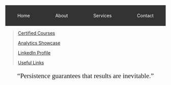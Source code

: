 <html>
<nav style="background-color: #333; padding: 10px;">
        <ul style="list-style-type: none; margin: 0; padding: 0; display: flex; justify-content: center;">
            <li style="margin: 0 20px;">
                <a href="#home" style="color: white; text-decoration: none; padding: 14px 20px; display: block;">Home</a>
            </li>
            <li style="margin: 0 20px;">
                <a href="#about" style="color: white; text-decoration: none; padding: 14px 20px; display: block;">About</a>
            </li>
            <li style="margin: 0 20px;">
                <a href="#services" style="color: white; text-decoration: none; padding: 14px 20px; display: block;">Services</a>
            </li>
            <li style="margin: 0 20px;">
                <a href="#contact" style="color: white; text-decoration: none; padding: 14px 20px; display: block;">Contact</a>
            </li>
        </ul>
</nav>
</html>

> [Certified Courses](certified_skills.md)
> 
> [Analytics Showcase](portfolio.md)
> 
> [LinkedIn Profile](https://www.linkedin.com/in/mbhagwan)
> 
> [Useful Links](links.md)

<!-- --- -->

<center>
<span style="font-family:Papyrus; font-size:1.5em;">
  <p><q>Persistence guarantees that results are inevitable.</q></p>
</span>
</center>
